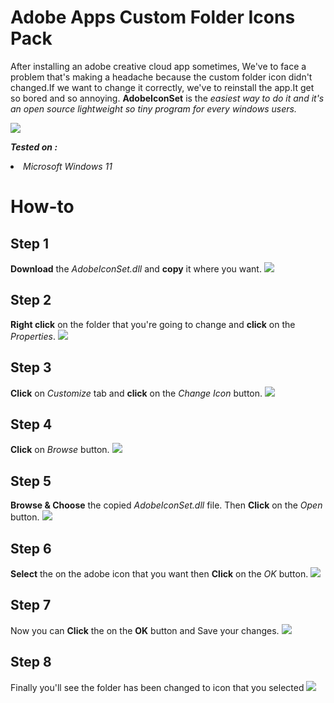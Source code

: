 # Adobe Apps Custom Folder Icons Pack
After installing an adobe creative cloud app sometimes, We've to face a problem that's making a headache because the custom folder icon didn't changed.If we want to change it correctly, we've to reinstall the app.It get so bored and so annoying. <b>AdobeIconSet</b> is the <i> easiest way to do it and it's an open source lightweight so tiny program for every windows users.</i>

<img src="https://github.com/skyprolk/AdobeIconSet/blob/main/AdobeIconSet/Banner.jpg">

<i><b> Tested on : </b></i>
<li><i>Microsoft Windows 11</i></li>

# How-to
<h2><b>Step 1</b></h2>
<b>Download</b> the <i>AdobeIconSet.dll</i> and <b>copy</b> it where you want.
<img src="https://github.com/skyprolk/AdobeIconSet/blob/main/AdobeIconSet/Tutorial/Step%201.png"/>

<h2><b>Step 2</b></h2>
<b>Right click</b> on the folder that you're going to change and <b>click</b> on the <i>Properties</i>.
<img src="https://github.com/skyprolk/AdobeIconSet/blob/main/AdobeIconSet/Tutorial/Step%202.png"/>

<h2><b>Step 3</b></h2>
<b>Click</b> on <i>Customize</i> tab and <b>click</b> on the <i>Change Icon</i> button.
<img src="https://github.com/skyprolk/AdobeIconSet/blob/main/AdobeIconSet/Tutorial/Step%203.png"/>

<h2><b>Step 4</b></h2>
<b>Click</b> on <i>Browse</i> button.
<img src="https://github.com/skyprolk/AdobeIconSet/blob/main/AdobeIconSet/Tutorial/Step%204.png"/>

<h2><b>Step 5</b></h2>
<b>Browse & Choose</b> the copied <i>AdobeIconSet.dll</i> file. Then <b>Click</b> on the <i>Open</i> button.
<img src="https://github.com/skyprolk/AdobeIconSet/blob/main/AdobeIconSet/Tutorial/Step%205.png"/>

<h2><b>Step 6</b></h2>
<b>Select</b> the on the adobe icon that you want then <b>Click</b> on the <i>OK</i> button.
<img src="https://github.com/skyprolk/AdobeIconSet/blob/main/AdobeIconSet/Tutorial/Step%206.png"/>

<h2><b>Step 7</b></h2>
Now you can <b>Click</b> the on the <b>OK</b> button and Save your changes.
<img src="https://github.com/skyprolk/AdobeIconSet/blob/main/AdobeIconSet/Tutorial/Step%207.png"/>

<h2><b>Step 8</b></h2>
Finally you'll see the folder has been changed to icon that you selected
<img src="https://github.com/skyprolk/AdobeIconSet/blob/main/AdobeIconSet/Tutorial/Step%207.png"/>
